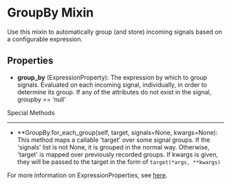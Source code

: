 GroupBy Mixin
=============

Use this mixin to automatically group (and store) incoming signals based on a configurable expression.

Properties
----------

- **group_by** (ExpressionProperty): The expression by which to group signals. Evaluated on each incoming signal, individually, in order to determine its group. If any of the attributes do not exist in the signal, groupby == ‘null’

Special Methods
_______________

- **GroupBy.for_each_group(self, target, signals=None, kwargs=None): This method maps a callable 'target' over some signal groups. If the 'signals' list is not None, it is grouped in the normal way. Otherwise, 'target' is mapped over previously recorded groups.
If kwargs is given, they will be passed to the target in the form of `target(*args, **kwargs)`

For more information on ExpressionProperties, see [here](http://docs.n.io/en/latest/expressions.html).

